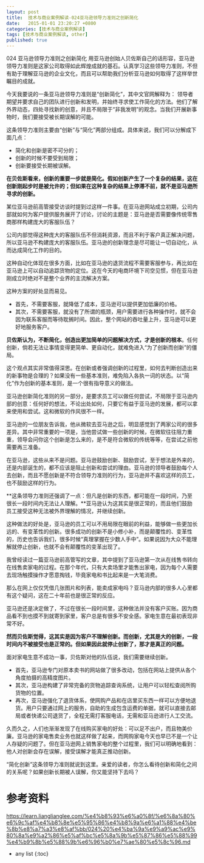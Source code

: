 ```yaml
---
layout: post
title:  技术与商业案例解读-024亚马逊领导力准则之创新简化
date:   2015-01-01 23:20:27 +0800
categories: [技术与商业案例解读]
tags: [技术与商业案例解读, other]
published: true
---
```




024 亚马逊领导力准则之创新简化
用亚马逊创始人贝佐斯自己的话形容，亚马逊领导力准则是这家公司取得如此辉煌成就的基石。认真学习这些领导力准则，不但有助于理解亚马逊的企业文化，而且可以帮助我们分析亚马逊如何取得了这样举世瞩目的成就。

今天我要说的一条亚马逊领导力准则是“创新简化”，其中文官网解释为：
领导者期望并要求自己的团队进行创新和发明，并始终寻求使工作简化的方法。他们了解外界动态，四处寻找新的创意，并且不局限于“非我发明”的观念。当我们开展新事物时，我们要接受被长期误解的可能。

这条领导力准则主要由“创新”与“简化”两部分组成。具体来说，我们可以分解成下面几点：

* 简化和创新是密不可分的；
* 创新的时候不要受到局限；
* 创新要接受长期被误解。

**在贝佐斯看来，创新的重要一步就是简化。假如创新产生了一个复杂的结果，这在创新刚起步时是被允许的；但如果在这种复杂的结果上停滞不前，就不是亚马逊所寻求的创新。**

某位亚马逊前高管接受访谈时提到过这样一件事。在亚马逊网站成立初期，公司内部就如何为客户提供服务展开了讨论，讨论的主题是：亚马逊是否需要像传统零售商那样构建庞大的客服队伍？

公司内部觉得这种庞大的客服队伍不但消耗资源，而且不利于客户真正解决问题，所以亚马逊不构建庞大的客服队伍。亚马逊的创新理念是尽可能让一切自动化，从而达成简化工作的目的。

这种自动化体现在很多方面，比如在亚马逊的退货流程不需要客服参与，再比如在亚马逊上可以自动追踪货物的定位。这在今天的电商环境下司空见惯，但在亚马逊刚成立时绝对不是整个业界的主流解决方案。

这种方案的好处显而易见。

* 首先，不需要客服，就降低了成本，亚马逊可以提供更加低廉的价格。
* 其次，不需要客服，就没有了所谓的瓶颈，用户需要进行各种操作时，就不会因为联系客服而等待耽搁时间。因此，整个网站的吞吐量上升，亚马逊可以更好地服务客户。

**贝佐斯认为，不断简化，创造出更加简单的问题解决方式，才是创新的根本**。任何创新，倘若无法让事情变得更简单、更自动化，就难免进入“为了创新而创新”的僵局。

这个观点其实非常值得深思。在创新或者强调创新的过程里，如何去判断创造出来的新事物是合理的？如果没有一些基本准则，难免陷入各执一词的状态。以“简化”作为创新的基本准则，是一个很有指导意义的做法。

亚马逊创新简化准则的另一部分，是要求员工可以做任何尝试，不局限于亚马逊内部的创意：任何好的想法，不论出处如何，只要它有益于亚马逊的发展，都可以拿来使用和尝试。这和微软的作风很不一样。

亚马逊的一位朋友告诉我，他从微软去亚马逊之后，明显感觉到了两家公司的很多差异。其中非常重要的一项是，当他尝试做一些创新的时候，在微软往往阻力重重，领导会问你这个创新是怎么来的，是不是符合微软的传统等等，在尝试之前他需要再三准备。

在亚马逊，这些从来不是问题。亚马逊鼓励创新、鼓励尝试，至于想法是外来的，还是内部诞生的，都不应该是阻止创新和尝试的理由。亚马逊的领导者鼓励每个人去创新，而且不愿创新是不符合领导力准则的行为，亚马逊并不喜欢这样的员工，也不鼓励这样的行为。

**这条领导力准则还强调了一点：但凡是创新的东西，都可能在一段时间，乃至很长一段时间内无法让人理解。**亚马逊认为这其实是很正常的，而且他们鼓励员工接受这种无法被外界理解的情况，并继续创新。

这种做法的好处是，亚马逊的员工可以不用局限在眼前的利益，能够做一些更加长远的、有变革性的创新。很多成功的创新不是小修小补，而是颠覆性的、变革性的，历史也告诉我们，很多时候“真理掌握在少数人手中”。如果说因为大众不能理解就停止创新，也就不会有颠覆性的变革出现了。

我曾经读过一篇亚马逊前高管写的文章，其中提到了亚马逊第一次从在线售书转向在线售卖家电的过程。在那个年代，只有大卖场里才能售出家电，因为每个人需要去现场触摸操作才愿意掏钱，毕竟家电和书比起来是一大笔消费。

那么在网上仅仅凭借几张图片和列表，能卖成家电吗？亚马逊内部的很多人心里都有这个疑问，这在二十年前也是很正常的反应。

亚马逊还是决定做了，不过在很长一段时间里，这种做法并没有客户买账。因为商品看不到也摸不到就寄到家里，客户总是有很多不安全感。家电生意在最初表现非常不好。

**然而贝佐斯觉得，这其实是因为客户不理解创新。而创新，尤其是大的创新，一段时间内不被接受也是正常的。但如果因此就停止创新了，那才是真正的问题。**

面对家电生意不成功一事，贝佐斯对他的队伍说，我们需要继续创新。

* 首先，亚马逊专门对原本卖书的网站做了很多改动，包括在网站上提供从各个角度拍摄的高精度图片。
* 其次，亚马逊构建了非常完备的货物追踪查询系统，让用户可以轻松查阅所购货物的位置。
* 再次，亚马逊强化了退货体系，使网购产品和在店里买东西一样可以方便地退货。用户只要通过网上的服务，自助的生成包含运费的单据，就可以直接去邮局或者快递公司退货了，全程无需打客服电话，无需和亚马逊进行人工交流。

久而久之，人们也渐渐发现了在线购买家电的好处：可以足不出户，而且物美价廉。亚马逊的家电售卖业务也就这样做了起来，而网购家电今天也早已不是一个让人存疑的问题了。但在亚马逊网上销售家电的整个过程里，我们可以明确地看到：他人对创新会存在误解，接受误解才能真正推动创新。

“简化创新”这条领导力准则就说到这里。亲爱的读者，你怎么看待创新和简化之间的关系呢？如果创新长期被人误解，你又能坚持下去吗？




# 参考资料

https://learn.lianglianglee.com/%e4%b8%93%e6%a0%8f/%e6%8a%80%e6%9c%af%e4%b8%8e%e5%95%86%e4%b8%9a%e6%a1%88%e4%be%8b%e8%a7%a3%e8%af%bb/024%20%e4%ba%9a%e9%a9%ac%e9%80%8a%e9%a2%86%e5%af%bc%e5%8a%9b%e5%87%86%e5%88%99%e4%b9%8b%e5%88%9b%e6%96%b0%e7%ae%80%e5%8c%96.md

* any list
{:toc}
